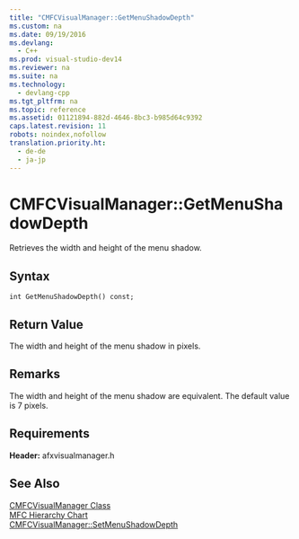 ```yaml
---
title: "CMFCVisualManager::GetMenuShadowDepth"
ms.custom: na
ms.date: 09/19/2016
ms.devlang: 
  - C++
ms.prod: visual-studio-dev14
ms.reviewer: na
ms.suite: na
ms.technology: 
  - devlang-cpp
ms.tgt_pltfrm: na
ms.topic: reference
ms.assetid: 01121894-882d-4646-8bc3-b985d64c9392
caps.latest.revision: 11
robots: noindex,nofollow
translation.priority.ht: 
  - de-de
  - ja-jp
---
```

# CMFCVisualManager::GetMenuShadowDepth
Retrieves the width and height of the menu shadow.  
  
## Syntax  
  
```  
int GetMenuShadowDepth() const;  
```  
  
## Return Value  
 The width and height of the menu shadow in pixels.  
  
## Remarks  
 The width and height of the menu shadow are equivalent. The default value is 7 pixels.  
  
## Requirements  
 **Header:** afxvisualmanager.h  
  
## See Also  
 [CMFCVisualManager Class](../vs140/CMFCVisualManager-Class.md)   
 [MFC Hierarchy Chart](../vs140/Hierarchy-Chart.md)   
 [CMFCVisualManager::SetMenuShadowDepth](../vs140/CMFCVisualManager--SetMenuShadowDepth.md)